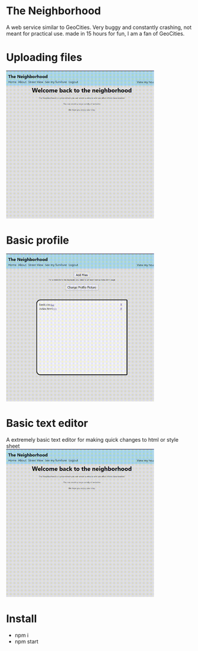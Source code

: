 # The Neighborhood
 A web service similar to GeoCities.
 Very buggy and constantly crashing, not meant for practical use.
 made in 15 hours for fun, I am a fan of GeoCities.
 
# Uploading files
<img src="https://github.com/wascup/The-Neighborhood/blob/main/GithubMarkdown/ImportFiles.gif" width="400" alt="gif showing an example">
 
# Basic profile
<img src="https://github.com/wascup/The-Neighborhood/blob/main/GithubMarkdown/Profile.gif" width="400" alt="gif showing an example">

# Basic text editor
 A extremely basic text editor for making quick changes to html or style sheet<br>
 <img src="https://github.com/wascup/The-Neighborhood/blob/main/GithubMarkdown/Text%20Editor.gif" width="400" alt="gif showing an example">
# Install
 - npm i
 - npm start

